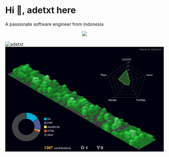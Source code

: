 <h1>Hi 👋, adetxt here</h1>
<p>A passionate software engineer from Indonesia</p>

<p align="center">
  <a href="https://skillicons.dev">
    <img src="https://skillicons.dev/icons?i=php,laravel,go,ruby,python,js,ts,nodejs,react,tailwind,alpinejs,graphql,redis,postgres,mysql,docker,cloudflare" />
  </a>
</p>

<p><img align="left" src="https://github-readme-stats.vercel.app/api/top-langs?username=adetxt&show_icons=true&locale=en&layout=compact" alt="adetxt" /></p>

<p><img align="center" src="https://raw.githubusercontent.com/adetxt/adetxt/master/profile-3d-contrib/profile-night-green.svg" /></p>
